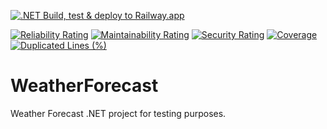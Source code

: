 [![.NET Build, test & deploy to Railway.app](https://github.com/bleite7/WeatherForecast/actions/workflows/dotnet.yml/badge.svg?branch=main)](https://github.com/bleite7/WeatherForecast/actions/workflows/dotnet.yml)

[![Reliability Rating](https://sonarcloud.io/api/project_badges/measure?project=WeatherForecast&metric=reliability_rating)](https://sonarcloud.io/summary/new_code?id=WeatherForecast) 
[![Maintainability Rating](https://sonarcloud.io/api/project_badges/measure?project=WeatherForecast&metric=sqale_rating)](https://sonarcloud.io/summary/new_code?id=WeatherForecast) 
[![Security Rating](https://sonarcloud.io/api/project_badges/measure?project=WeatherForecast&metric=security_rating)](https://sonarcloud.io/summary/new_code?id=WeatherForecast)
[![Coverage](https://sonarcloud.io/api/project_badges/measure?project=WeatherForecast&metric=coverage)](https://sonarcloud.io/summary/new_code?id=WeatherForecast) 
[![Duplicated Lines (%)](https://sonarcloud.io/api/project_badges/measure?project=WeatherForecast&metric=duplicated_lines_density)](https://sonarcloud.io/summary/new_code?id=WeatherForecast)

# WeatherForecast
Weather Forecast .NET project for testing purposes.

